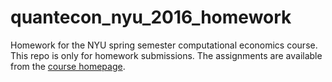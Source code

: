 # quantecon_nyu_2016_homework

Homework for the NYU spring semester computational economics course.  This
repo is only for homework submissions.  The assignments are available from
the [course homepage](https://github.com/jstac/quantecon_nyu_2016).
